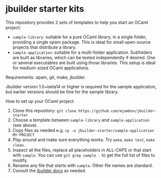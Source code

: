 # jbuilder starter kits

This repository provides 2 sets of templates to help you start an
OCaml project:

* `sample-library`: suitable for a pure OCaml library, in a single folder,
   providing a single opam package. This is ideal for small open-source
   projects that distribute a library.
* `sample-application`: suitable for a multi-folder application. Subfolders
  are built as libraries, which can be tested independently if desired.
  One or several executables are built using those libraries. This
  setup is ideal for medium-sized OCaml applications.

Requirements: opam, git, make, jbuilder.

Jbuilder version 1.0+beta14 or higher is required for the sample
application, but earlier versions should be fine for the sample library.

How to set up your OCaml project:

1. Clone this repository:
   `git clone https://github.com/mjambon/jbuilder-starter`
2. Choose a template between `sample-library` and `sample-application` (see
   above).
3. Copy files as needed e.g.
   `cp -a jbuilder-starter/sample-application MY-PROJECT`
4. Play around and make sure everything works. Try `make`, `make test`,
   `make clean`.
5. Inspect all the files, replace all placeholders in ALL-CAPS or that
   start with `sample`. You can use `git grep sample .` to get the
   full list of files to modify.
6. Rename any file that starts with `sample`. Other file names are standard.
7. Consult the [jbuilder docs](https://jbuilder.readthedocs.io/) as
   needed.
